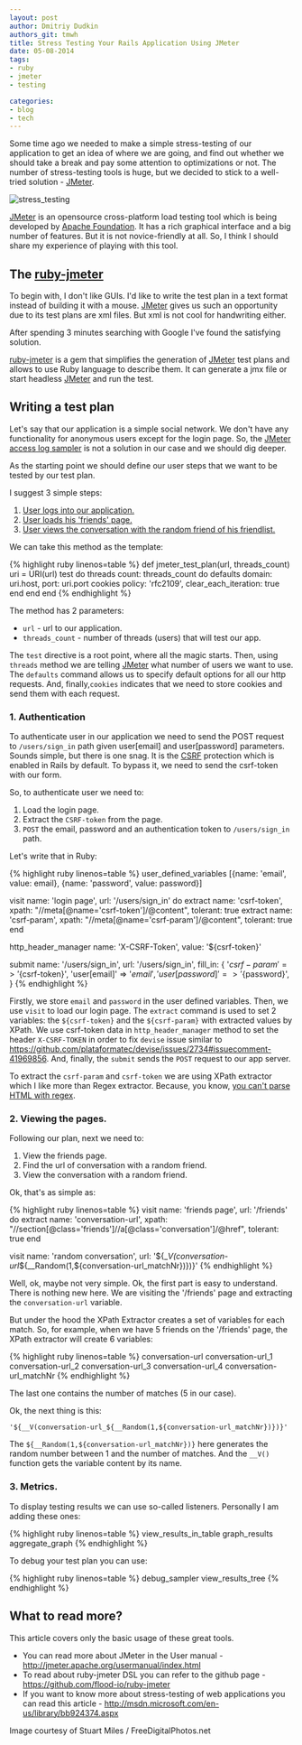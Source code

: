 ```yaml
---
layout: post
author: Dmitriy Dudkin
authors_git: tmwh
title: Stress Testing Your Rails Application Using JMeter
date: 05-08-2014
tags:
- ruby
- jmeter
- testing

categories:
- blog
- tech
---
```


Some time ago we needed to make a simple stress-testing of our application to get an idea of where we are going, and find out whether we should take a break and pay some attention to optimizations or not. The number of stress-testing tools is huge, but we decided to stick to a well-tried solution - [JMeter]. 

![stress_testing](https://farm3.staticflickr.com/2917/14648111570_9bbdb083cc.jpg)


<!--cut-->

[JMeter] is an opensource cross-platform load testing tool which is being developed by [Apache Foundation]. It has a rich graphical interface and a big number of features. But it is not novice-friendly at all. So, I think I should share my experience of playing with this tool.

## The [ruby-jmeter]

To begin with, I don't like GUIs. I'd like to write the test plan in a text format instead of building it with a mouse. [JMeter] gives us such an opportunity due to its test plans are xml files. But xml is not cool for handwriting either.

After spending 3 minutes searching with Google I've found the satisfying solution.

[ruby-jmeter] is a gem that simplifies the generation of [JMeter] test plans and allows to use Ruby language to describe them. It can generate a jmx file or start headless [JMeter] and run the test.

## Writing a test plan

Let's say that our application is a simple social network. We don't have any functionality for anonymous users except for the login page. So, the [JMeter access log sampler] is not a solution in our case and we should dig deeper.

As the starting point we should define our user steps that we want to be tested by our test plan.

I suggest 3 simple steps:

 1. [User logs into our application.](#1-authentication)
 1. [User loads his 'friends' page.](#2-viewing-the-pages)
 1. [User views the conversation with the random friend of his friendlist.](#3-metrics)

We can take this method as the template:

{% highlight ruby linenos=table %}
def jmeter_test_plan(url, threads_count)
  uri = URI(url)
  test do
    threads count: threads_count do
      defaults domain: uri.host, port: uri.port
      cookies policy: 'rfc2109', clear_each_iteration: true
    end
  end
end
{% endhighlight %}

The method has 2 parameters:
 - `url` - url to our application.
 - `threads_count` - number of threads (users) that will test our app.


The `test` directive is a root point, where all the magic starts. Then, using `threads` method we are telling [JMeter] what number of users we want to use. The `defaults` command allows us to specify default options for all our http requests. And, finally,`cookies` indicates that we need to store cookies and send them with each request.


### 1. Authentication

To authenticate user in our application we need to send the POST request to `/users/sign_in` path given user[email] and user[password] parameters. Sounds simple, but there is one snag. It is the [CSRF] protection which is enabled in Rails by default. To bypass it, we need to send the csrf-token with our form.

So, to authenticate user we need to:
 1. Load the login page.
 1. Extract the `CSRF-token` from the page.
 1. `POST` the email, password and an authentication token to `/users/sign_in` path.

Let's write that in Ruby:

{% highlight ruby linenos=table %}
user_defined_variables [{name: 'email', value: email}, {name: 'password', value: password}]

visit name: 'login page', url: '/users/sign_in' do
  extract name: 'csrf-token', xpath: "//meta[@name='csrf-token']/@content", tolerant: true
  extract name: 'csrf-param', xpath: "//meta[@name='csrf-param']/@content", tolerant: true
end

http_header_manager name: 'X-CSRF-Token', value: '${csrf-token}'

submit name: '/users/sign_in', url: '/users/sign_in',
       fill_in: {
         '${csrf-param}' => '${csrf-token}',
         'user[email]' => '${email}',
         'user[password]' => '${password}',
       }
{% endhighlight %}

Firstly, we store `email` and `password` in the user defined variables. Then, we use `visit` to load our login page. The `extract` command is used to set 2 variables: the `${csrf-token}` and the `${csrf-param}` with extracted values by XPath. We use csrf-token data in `http_header_manager` method to set the header `X-CSRF-TOKEN` in order to fix `devise` issue similar to https://github.com/plataformatec/devise/issues/2734#issuecomment-41969856. And, finally, the `submit` sends the `POST` request to our app server.

To extract the `csrf-param` and `csrf-token` we are using XPath extractor which I like more than Regex extractor. Because, you know, [you can't parse HTML with regex].

### 2. Viewing the pages.

Following our plan, next we need to:
 1. View the friends page.
 2. Find the url of conversation with a random friend.
 3. View the conversation with a random friend.

Ok, that's as simple as:

{% highlight ruby linenos=table %}
visit name: 'friends page', url: '/friends' do
  extract name: 'conversation-url', xpath: "//section[@class='friends']//a[@class='conversation']/@href", 
          tolerant: true
end

visit name: 'random conversation', 
      url: '${__V(conversation-url_${__Random(1,${conversation-url_matchNr})})}'
{% endhighlight %}

Well, ok, maybe not very simple. Ok, the first part is easy to understand. There is nothing new here. We are visiting the '/friends' page and extracting the `conversation-url` variable.

But under the hood the XPath Extractor creates a set of variables for each match. So, for example, when we have 5 friends on the '/friends' page, the XPath extractor will create 6 variables:

{% highlight ruby linenos=table %}
conversation-url
conversation-url_1
conversation-url_2
conversation-url_3
conversation-url_4
conversation-url_matchNr
{% endhighlight %}

The last one contains the number of matches (5 in our case). 

Ok, the next thing is this:

`'${__V(conversation-url_${__Random(1,${conversation-url_matchNr})})}'`

The `${__Random(1,${conversation-url_matchNr})}` here generates the random number between 1 and the number of matches. And the `__V()` function gets the variable content by its name.

### 3. Metrics.

To display testing results we can use so-called listeners. Personally I am adding these ones:

{% highlight ruby linenos=table %}
view_results_in_table
graph_results
aggregate_graph
{% endhighlight %}

To debug your test plan you can use:

{% highlight ruby linenos=table %}
debug_sampler
view_results_tree
{% endhighlight %}

## What to read more?

This article covers only the basic usage of these great tools.

 - You can read more about JMeter in the User manual - http://jmeter.apache.org/usermanual/index.html
 - To read about ruby-jmeter DSL you can refer to the github page - https://github.com/flood-io/ruby-jmeter
 - If you want to know more about stress-testing of web applications you can read this article - http://msdn.microsoft.com/en-us/library/bb924374.aspx


[JMeter]:https://jmeter.apache.org/
[Apache Foundation]:http://www.apache.org/
[ruby-jmeter]:https://github.com/flood-io/ruby-jmeter
[JMeter access log sampler]:https://jmeter.apache.org/usermanual/jmeter_accesslog_sampler_step_by_step.pdf
[CSRF]:http://en.wikipedia.org/wiki/Cross-site_request_forgery
[you can't parse HTML with regex]:http://stackoverflow.com/questions/1732348/regex-match-open-tags-except-xhtml-self-contained-tags/1732454#1732454

Image courtesy of Stuart Miles / FreeDigitalPhotos.net


